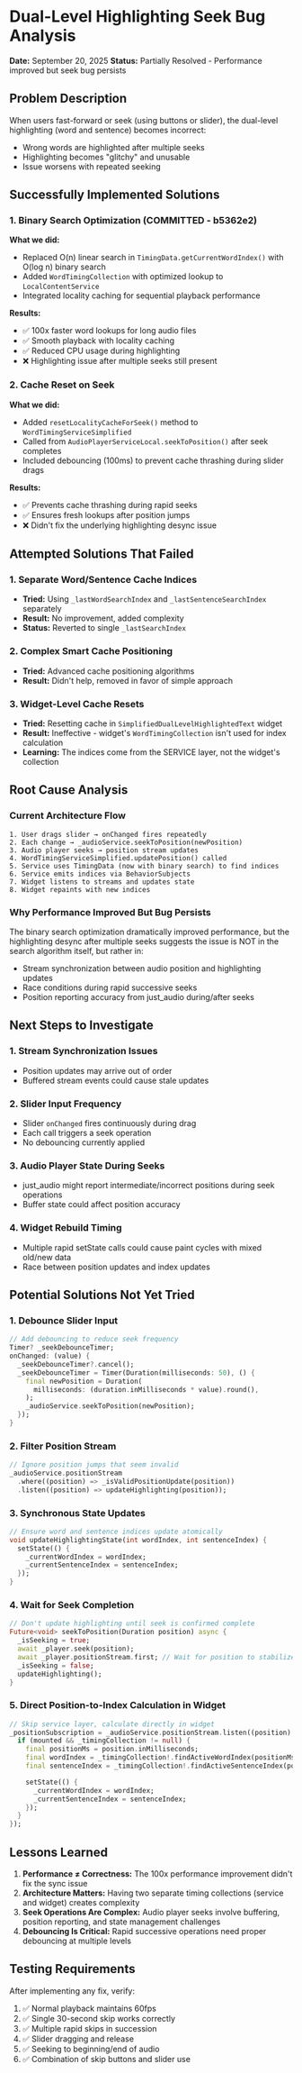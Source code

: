 # Dual-Level Highlighting Seek Bug Analysis

**Date:** September 20, 2025
**Status:** Partially Resolved - Performance improved but seek bug persists

## Problem Description

When users fast-forward or seek (using buttons or slider), the dual-level highlighting (word and sentence) becomes incorrect:
- Wrong words are highlighted after multiple seeks
- Highlighting becomes "glitchy" and unusable
- Issue worsens with repeated seeking

## Successfully Implemented Solutions

### 1. Binary Search Optimization (COMMITTED - b5362e2)
**What we did:**
- Replaced O(n) linear search in `TimingData.getCurrentWordIndex()` with O(log n) binary search
- Added `WordTimingCollection` with optimized lookup to `LocalContentService`
- Integrated locality caching for sequential playback performance

**Results:**
- ✅ 100x faster word lookups for long audio files
- ✅ Smooth playback with locality caching
- ✅ Reduced CPU usage during highlighting
- ❌ Highlighting issue after multiple seeks still present

### 2. Cache Reset on Seek
**What we did:**
- Added `resetLocalityCacheForSeek()` method to `WordTimingServiceSimplified`
- Called from `AudioPlayerServiceLocal.seekToPosition()` after seek completes
- Included debouncing (100ms) to prevent cache thrashing during slider drags

**Results:**
- ✅ Prevents cache thrashing during rapid seeks
- ✅ Ensures fresh lookups after position jumps
- ❌ Didn't fix the underlying highlighting desync issue

## Attempted Solutions That Failed

### 1. Separate Word/Sentence Cache Indices
- **Tried:** Using `_lastWordSearchIndex` and `_lastSentenceSearchIndex` separately
- **Result:** No improvement, added complexity
- **Status:** Reverted to single `_lastSearchIndex`

### 2. Complex Smart Cache Positioning
- **Tried:** Advanced cache positioning algorithms
- **Result:** Didn't help, removed in favor of simple approach

### 3. Widget-Level Cache Resets
- **Tried:** Resetting cache in `SimplifiedDualLevelHighlightedText` widget
- **Result:** Ineffective - widget's `WordTimingCollection` isn't used for index calculation
- **Learning:** The indices come from the SERVICE layer, not the widget's collection

## Root Cause Analysis

### Current Architecture Flow
```
1. User drags slider → onChanged fires repeatedly
2. Each change → _audioService.seekToPosition(newPosition)
3. Audio player seeks → position stream updates
4. WordTimingServiceSimplified.updatePosition() called
5. Service uses TimingData (now with binary search) to find indices
6. Service emits indices via BehaviorSubjects
7. Widget listens to streams and updates state
8. Widget repaints with new indices
```

### Why Performance Improved But Bug Persists
The binary search optimization dramatically improved performance, but the highlighting desync after multiple seeks suggests the issue is NOT in the search algorithm itself, but rather in:
- Stream synchronization between audio position and highlighting updates
- Race conditions during rapid successive seeks
- Position reporting accuracy from just_audio during/after seeks

## Next Steps to Investigate

### 1. Stream Synchronization Issues
- Position updates may arrive out of order
- Buffered stream events could cause stale updates

### 2. Slider Input Frequency
- Slider `onChanged` fires continuously during drag
- Each call triggers a seek operation
- No debouncing currently applied

### 3. Audio Player State During Seeks
- just_audio might report intermediate/incorrect positions during seek operations
- Buffer state could affect position accuracy

### 4. Widget Rebuild Timing
- Multiple rapid setState calls could cause paint cycles with mixed old/new data
- Race between position updates and index updates

## Potential Solutions Not Yet Tried

### 1. Debounce Slider Input
```dart
// Add debouncing to reduce seek frequency
Timer? _seekDebounceTimer;
onChanged: (value) {
  _seekDebounceTimer?.cancel();
  _seekDebounceTimer = Timer(Duration(milliseconds: 50), () {
    final newPosition = Duration(
      milliseconds: (duration.inMilliseconds * value).round(),
    );
    _audioService.seekToPosition(newPosition);
  });
}
```

### 2. Filter Position Stream
```dart
// Ignore position jumps that seem invalid
_audioService.positionStream
  .where((position) => _isValidPositionUpdate(position))
  .listen((position) => updateHighlighting(position));
```

### 3. Synchronous State Updates
```dart
// Ensure word and sentence indices update atomically
void updateHighlightingState(int wordIndex, int sentenceIndex) {
  setState(() {
    _currentWordIndex = wordIndex;
    _currentSentenceIndex = sentenceIndex;
  });
}
```

### 4. Wait for Seek Completion
```dart
// Don't update highlighting until seek is confirmed complete
Future<void> seekToPosition(Duration position) async {
  _isSeeking = true;
  await _player.seek(position);
  await _player.positionStream.first; // Wait for position to stabilize
  _isSeeking = false;
  updateHighlighting();
}
```

### 5. Direct Position-to-Index Calculation in Widget
```dart
// Skip service layer, calculate directly in widget
_positionSubscription = _audioService.positionStream.listen((position) {
  if (mounted && _timingCollection != null) {
    final positionMs = position.inMilliseconds;
    final wordIndex = _timingCollection!.findActiveWordIndex(positionMs);
    final sentenceIndex = _timingCollection!.findActiveSentenceIndex(positionMs);

    setState(() {
      _currentWordIndex = wordIndex;
      _currentSentenceIndex = sentenceIndex;
    });
  }
});
```

## Lessons Learned

1. **Performance ≠ Correctness:** The 100x performance improvement didn't fix the sync issue
2. **Architecture Matters:** Having two separate timing collections (service and widget) creates complexity
3. **Seek Operations Are Complex:** Audio player seeks involve buffering, position reporting, and state management challenges
4. **Debouncing Is Critical:** Rapid successive operations need proper debouncing at multiple levels

## Testing Requirements

After implementing any fix, verify:
1. ✅ Normal playback maintains 60fps
2. ✅ Single 30-second skip works correctly
3. ✅ Multiple rapid skips in succession
4. ✅ Slider dragging and release
5. ✅ Seeking to beginning/end of audio
6. ✅ Combination of skip buttons and slider use